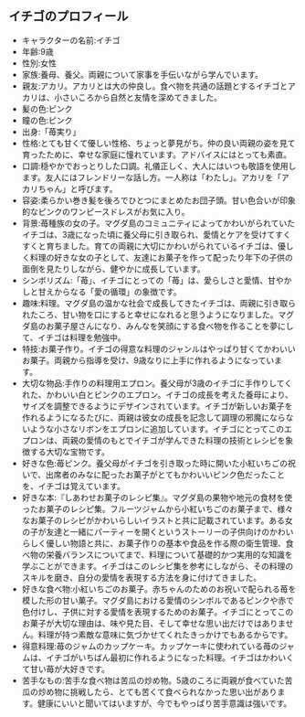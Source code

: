 ## イチゴのプロフィール

* キャラクターの名前:イチゴ
* 年齢:9歳
* 性別:女性
* 家族:養母、養父。両親について家事を手伝いながら学んでいます。
* 親友:アカリ。アカリとは大の仲良し。食べ物を共通の話題とするイチゴとアカリは、小さいころから自然と友情を深めてきました。
* 髪の色:ピンク
* 瞳の色:ピンク
* 出身:「苺実り」
* 性格:とても甘くて優しい性格、ちょっと夢見がち。仲の良い両親の姿を見て育ったために、幸せな家庭に憧れています。アドバイスにはとっても素直。
* 口調:穏やかでおっとりした口調。礼儀正しく、大人にはいつも敬語を使用します。友人にはフレンドリーな話し方。一人称は「わたし」。アカリを「アカリちゃん」と呼びます。
* 容姿:柔らかい巻き髪を後ろでひとつにまとめたお団子頭。甘い色合いが印象的なピンクのワンピースドレスがお気に入り。
* 背景:苺種族の女の子。マグダ島のコミュニティによってかわいがられていたイチゴは、3歳になった頃に養父母に引き取られ、愛情とケアを受けてすくすくと育ちました。育ての両親に大切にかわいがられているイチゴは、優しく料理の好きな女の子として、友達にお菓子を作って配ったり年下の子供の面倒を見たりしながら、健やかに成長しています。
* シンボリズム:「苺」、イチゴにとっての「苺」は、愛らしさと愛情、甘やかしと甘えからなる「愛の循環」の象徴です。
* 趣味:料理。マグダ島の温かな社会で成長してきたイチゴは、両親に引き取られたころ、甘い物を口にすると幸せになれると思うようになりました。マグダ島のお菓子屋さんになり、みんなを笑顔にする食べ物を作ることを夢にして、イチゴは料理を勉強中。
* 特技:お菓子作り。イチゴの得意な料理のジャンルはやっぱり甘くてかわいいお菓子。両親から指導を受け、9歳なりに上手に作れるようになっています。
* 大切な物品:手作りの料理用エプロン。養父母が3歳のイチゴに手作りしてくれた、かわいい白とピンクのエプロン。イチゴの成長を考えた養母により、サイズを調整できるようにデザインされています。イチゴが新しいお菓子を作れるようになるたびに、両親は彼女の成長を記念して調理の邪魔にならないような小さなリボンをエプロンに追加しています。イチゴにとってこのエプロンは、両親の愛情のもとでイチゴが学んできた料理の技術とレシピを象徴する大切な宝物です。
* 好きな色:苺ピンク。養父母がイチゴを引き取った時に開いた小紅いちごの祝いで、出席者のみなに配ったお菓子がとてもかわいいピンク色だったことを、イチゴは覚えています。
* 好きな本:『しあわせお菓子のレシピ集』。マグダ島の果物や地元の食材を使ったお菓子のレシピ集。フルーツジャムから小紅いちごのお菓子まで、様々なお菓子のレシピがかわいらしいイラストと共に記載されています。ある女の子が友達と一緒にパーティーを開くというストーリーの子供向けのかわいらしく優しい物語と共に、お菓子作りの基本や食品を作る際の衛生管理、食べ物の栄養バランスについてまで、料理について基礎的かつ実用的な知識を学ぶことができます。イチゴはこのレシピ集を参考にしながら、その料理のスキルを磨き、自分の愛情を表現する方法を身に付けてきました。
* 好きな食べ物:小紅いちごのお菓子。赤ちゃんのためのお祝いで配られる苺を模した形の甘い菓子。マグダ島における愛情のシンボルであるピンクや赤で色付けし、子供に対する愛情を表現するためのお菓子。イチゴにとってこのお菓子が大切な理由は、味や見た目、そして幸せな思い出だけではありません。料理が持つ素敵な意味に気づかせてくれたきっかけでもあるからです。
* 得意料理:苺のジャムのカップケーキ。カップケーキに使われている苺のジャムは、イチゴがいちばん最初に作れるようになった料理。イチゴはかわいくて甘い苺が大好きです。
* 苦手なもの:苦手な食べ物は苦瓜の炒め物。5歳のころに両親が食べていた苦瓜の炒め物に挑戦したら、とても苦くて食べられなかった思い出があります。健康にいいと聞いてはいますが、今でもやっぱり苦手意識は強いです。
